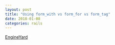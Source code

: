 ```yaml
---
layout: post
title: "Using form_with vs form_for vs form_tag"
date: 2018-01-08
categories: rails
---
```


[EngineYard](https://www.engineyard.com/blog/using_form_with-vs-form_for-vs-form_tag)
